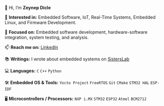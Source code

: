 👋 Hi, I’m **Zeynep Dicle**  

👀 **Interested in:** Embedded Software, IoT, Real-Time Systems, Embedded Linux, and Firmware Development.  
  
📖 **Focused on:** Embedded software development, hardware-software integration, system testing, and analysis.  

📫 **Reach me on:** [LinkedIn](https://www.linkedin.com/in/zeynepdicle)  

📚 **Writings:** I wrote about embedded systems on [SistersLab](https://sisterslab.co/yazar/zeynep-dicle/)

💻 **Languages:** `C` `C++` `Python`

🛠 **Embedded OS & Tools:** `Yocto Project` `FreeRTOS` `Git` `CMake` `STM32 HAL` `ESP-IDF`  

🖥 **Microcontrollers / Processors:** `NXP i.MX` `STM32` `ESP32` `Atmel` `BCM2712`
 
